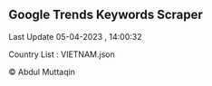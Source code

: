 

## Google Trends Keywords Scraper 
 
Last Update 05-04-2023 , 14:00:32

Country List :
VIETNAM.json



© Abdul Muttaqin 
